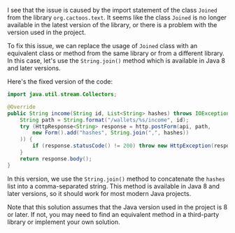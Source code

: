 I see that the issue is caused by the import statement of the class `Joined` from the library `org.cactoos.text`. It seems like the class `Joined` is no longer available in the latest version of the library, or there is a problem with the version used in the project.

To fix this issue, we can replace the usage of `Joined` class with an equivalent class or method from the same library or from a different library. In this case, let's use the `String.join()` method which is available in Java 8 and later versions.

Here's the fixed version of the code:
```java
import java.util.stream.Collectors;

@Override
public String income(String id, List<String> hashes) throws IOException {
    String path = String.format("/wallets/%s/income", id);
    try (HttpResponse<String> response = http.postForm(api, path,
        new Form().add("hashes", String.join(",", hashes))
    )) {
        if (response.statusCode() != 200) throw new HttpException(response.statusCode());
    }
    return response.body();
}
```
In this version, we use the `String.join()` method to concatenate the `hashes` list into a comma-separated string. This method is available in Java 8 and later versions, so it should work for most modern Java projects.

Note that this solution assumes that the Java version used in the project is 8 or later. If not, you may need to find an equivalent method in a third-party library or implement your own solution.